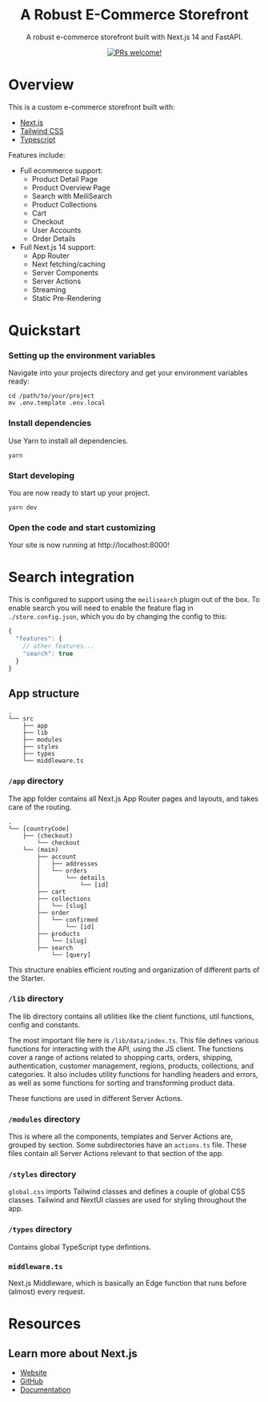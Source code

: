 <h1 align="center">
  A Robust E-Commerce Storefront
</h1>

<p align="center">
  A robust e-commerce storefront built with Next.js 14 and FastAPI.
</p>

<p align="center">
  <a href="https://github.com/teebarg/blob/master/CONTRIBUTING.md">
    <img src="https://img.shields.io/badge/PRs-welcome-brightgreen.svg?style=flat" alt="PRs welcome!" />
  </a>
</p>

# Overview

This is a custom e-commerce storefront built with:

-   [Next.js](https://nextjs.org/)
-   [Tailwind CSS](https://tailwindcss.com/)
-   [Typescript](https://www.typescriptlang.org/)

Features include:

-   Full ecommerce support:
    -   Product Detail Page
    -   Product Overview Page
    -   Search with MeiliSearch
    -   Product Collections
    -   Cart
    -   Checkout
    -   User Accounts
    -   Order Details
-   Full Next.js 14 support:
    -   App Router
    -   Next fetching/caching
    -   Server Components
    -   Server Actions
    -   Streaming
    -   Static Pre-Rendering

# Quickstart

### Setting up the environment variables

Navigate into your projects directory and get your environment variables ready:

```shell
cd /path/to/your/project
mv .env.template .env.local
```

### Install dependencies

Use Yarn to install all dependencies.

```shell
yarn
```

### Start developing

You are now ready to start up your project.

```shell
yarn dev
```

### Open the code and start customizing

Your site is now running at http://localhost:8000!

# Search integration

This is configured to support using the `meilisearch` plugin out of the box. To enable search you will need to enable the feature flag in `./store.config.json`, which you do by changing the config to this:

```javascript
{
  "features": {
    // other features...
    "search": true
  }
}
```

## App structure

```
.
└── src
    ├── app
    ├── lib
    ├── modules
    ├── styles
    ├── types
    └── middleware.ts

```

### `/app` directory

The app folder contains all Next.js App Router pages and layouts, and takes care of the routing.

```
.
└── [countryCode]
    ├── (checkout)
        └── checkout
    └── (main)
        ├── account
        │   ├── addresses
        │   └── orders
        │       └── details
        │           └── [id]
        ├── cart
        ├── collections
        │   └── [slug]
        ├── order
        │   └── confirmed
        │       └── [id]
        ├── products
        │   └── [slug]
        ├── search
            └── [query]
```

This structure enables efficient routing and organization of different parts of the Starter.

### `/lib` **directory**

The lib directory contains all utilities like the client functions, util functions, config and constants.

The most important file here is `/lib/data/index.ts`. This file defines various functions for interacting with the API, using the JS client. The functions cover a range of actions related to shopping carts, orders, shipping, authentication, customer management, regions, products, collections, and categories. It also includes utility functions for handling headers and errors, as well as some functions for sorting and transforming product data.

These functions are used in different Server Actions.

### `/modules` directory

This is where all the components, templates and Server Actions are, grouped by section. Some subdirectories have an `actions.ts` file. These files contain all Server Actions relevant to that section of the app.

### `/styles` directory

`global.css` imports Tailwind classes and defines a couple of global CSS classes. Tailwind and NextUI classes are used for styling throughout the app.

### `/types` directory

Contains global TypeScript type defintions.

### `middleware.ts`

Next.js Middleware, which is basically an Edge function that runs before (almost) every request.

# Resources

## Learn more about Next.js

-   [Website](https://nextjs.org/)
-   [GitHub](https://github.com/vercel/next.js)
-   [Documentation](https://nextjs.org/docs)
